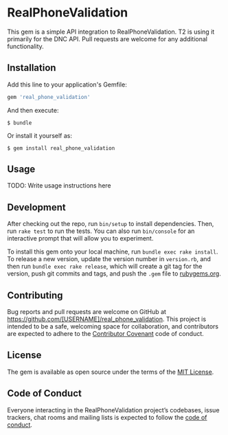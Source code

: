 # RealPhoneValidation

This gem is a simple API integration to RealPhoneValidation. T2 is using it primarily for the DNC API. Pull requests are welcome for any additional functionality.

## Installation

Add this line to your application's Gemfile:

```ruby
gem 'real_phone_validation'
```

And then execute:

    $ bundle

Or install it yourself as:

    $ gem install real_phone_validation

## Usage

TODO: Write usage instructions here

## Development

After checking out the repo, run `bin/setup` to install dependencies. Then, run `rake test` to run the tests. You can also run `bin/console` for an interactive prompt that will allow you to experiment.

To install this gem onto your local machine, run `bundle exec rake install`. To release a new version, update the version number in `version.rb`, and then run `bundle exec rake release`, which will create a git tag for the version, push git commits and tags, and push the `.gem` file to [rubygems.org](https://rubygems.org).

## Contributing

Bug reports and pull requests are welcome on GitHub at https://github.com/[USERNAME]/real_phone_validation. This project is intended to be a safe, welcoming space for collaboration, and contributors are expected to adhere to the [Contributor Covenant](http://contributor-covenant.org) code of conduct.

## License

The gem is available as open source under the terms of the [MIT License](https://opensource.org/licenses/MIT).

## Code of Conduct

Everyone interacting in the RealPhoneValidation project’s codebases, issue trackers, chat rooms and mailing lists is expected to follow the [code of conduct](https://github.com/[USERNAME]/real_phone_validation/blob/master/CODE_OF_CONDUCT.md).
